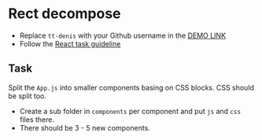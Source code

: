 # Rect decompose
- Replace `tt-denis` with your Github username in the [DEMO LINK](https://tt-denis.github.io/react_decompose/)
- Follow the [React task guideline](https://github.com/mate-academy/react_task-guideline#react-tasks-guideline)

## Task
Split the `App.js` into smaller components basing on CSS blocks. CSS should be split too.
- Create a sub folder in `components` per component and put `js` and `css` files there.
- There should be 3 - 5 new components.
